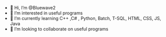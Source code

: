 - 👋 Hi, I’m @Bluewave2
- 👀 I’m interested in useful programs
- 🌱 I’m currently learning C++ ,C# , Python, Batch, T-SQL, HTML, CSS, JS, Java
- 💞️ I’m looking to collaborate on useful programs

<!---
Bluewave2/Bluewave2 is a ✨ special ✨ repository because its `README.md` (this file) appears on your GitHub profile.
You can click the Preview link to take a look at your changes.
--->

